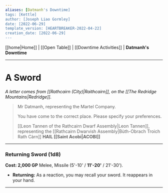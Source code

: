 ```yaml
---
aliases: [Datmanh's Downtime]
tags: [Kettle]
author: [Joseph Liao Gormley]
date: [2022-06-29]
template_version: [HEARTBREAKER-2022-04-22]
creation_date: [2022-06-29]
---
```

<!-- Home | Character Creation | -->
[[home|Home]] | [[Open Table]] | [[Downtime Activities]] | **Datmanh's Downtime**
___
# A Sword
*A letter comes from [[Rathcairn (City)|Raithcairn]], on the [[The Redridge Mountains|Redridge]].*

> Mr Datmanh, representing the Martel Company.
>
> You have come to the correct place. Please specify your preferences.
> 
> [[Leon Tannen of the Rathcairn Dwarf Assembly|Leon Tannen]], representing the [[Rathcairn Dwarvish Assembly|Bùth-Obrach Troich Rath Càrn]]
> **HAIL [[Saint Acobi|ACOBI]]**

___
### **Returning Sword (1d8)**
**Cost: 2,000 GP**
Melee, Missile (5'-10' / **11'-20'** / 21'-30').
- **Returning:** As a reaction, you may recall your sword. It reappears in your hand.

___
<!--*See also:* 
*References:*
*Source:* -->
<!-- Sources, read more, links, etc. -->
<!-- *Source: Entry by [[Mike Maxin]].* -->
<!-- Leave an empty line at the end, otherwise Exporter complains. -->
